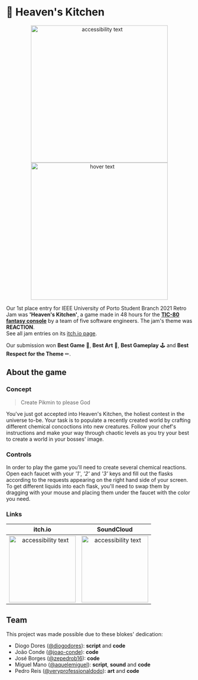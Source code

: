 # 🧪 Heaven's Kitchen

<p align="center">
  <img src="https://i.imgur.com/jUjiyVf.gif" width="370" alt="accessibility text">
  <img src="https://i.imgur.com/ORQ6u7v.gif" width="370" title="hover text"> 
</p>

Our 1st place entry for IEEE University of Porto Student Branch 2021 Retro Jam was **'Heaven's Kitchen'**, a game made in 48 hours for the **[TIC-80 fantasy console](https://tic80.com/)** by a team of five software engineers. The jam's theme was **REACTION**.  
See all jam entries on its [itch.io page](https://itch.io/jam/retrojam2021/entries).

Our submission won **Best Game** 🥇, **Best Art** 🎨, **Best Gameplay** 🕹 and **Best Respect for the Theme** ✏.

## About the game

### Concept
> Create Pikmin to please God

You've just got accepted into Heaven's Kitchen, the holiest contest in the universe to-be. Your task is to populate a recently created world by crafting different chemical concoctions into new creatures. Follow your chef's instructions and make your way through chaotic levels as you try your best to create a world in your bosses' image.

### Controls
In order to play the game you'll need to create several chemical reactions. Open each faucet with your *'1'*, *'2'* and *'3'* keys and fill out the flasks according to the requests appearing on the right hand side of your screen. To get different liquids into each flask, you'll need to swap them by dragging with your mouse and placing them under the faucet with the color you need.

### Links

itch.io             |  SoundCloud
:-------------------------:|:-------------------------:
<a href="https://zepedrob16.itch.io/heavens-kitchen"><img src="https://encrypted-tbn0.gstatic.com/images?q=tbn:ANd9GcT19O8YQH0c3v66Sjf83mkReL6QRqcL0uBli-mTUTyAjKXItreOHIDRRoJSdaYYD3-oJtQ&usqp=CAU" width="180" alt="accessibility text"></a> | <a href="https://soundcloud.com/aquelemiguel/sets/heavens-kitchen-ost"><img src="https://i.imgur.com/MkWRCUt.png" width="180" alt="accessibility text"></a>

## Team

This project was made possible due to these blokes' dedication:  
<ul>
  <li>Diogo Dores (<a href=https://github.com/diogodores>@diogodores</a>): <strong>script</strong> and <strong>code</strong></li>
  <li>João Conde (<a href=https://github.com/joao-conde>@joao-conde</a>): <strong>code</strong></li>
  <li>José Borges (<a href=https://github.com/zepedrob16>@zepedrob16</a>): <strong>code</strong></li>
  <li>Miguel Mano (<a href=https://github.com/aquelemiguel>@aquelemiguel</a>): <strong>script</strong>, <strong>sound</strong> and <strong>code</strong></li>
  <li>Pedro Reis (<a href=https://github.com/veryprofessionaldodo>@veryprofessionaldodo</a>): <strong>art</strong> and <strong>code</strong></li>
</ul>
